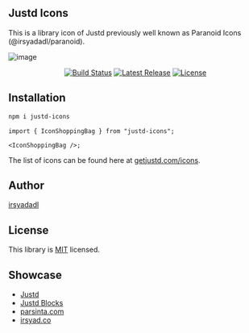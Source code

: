 ## Justd Icons

This is a library icon of Justd previously well known as Paranoid Icons (@irsyadadl/paranoid).

![image](https://getjustd.com/icons/opengraph-image-1ltojg.png?9f62da52533ceee6?v=1)

<p align="center">
    <a href="https://github.com/intentuilabs/icons/actions/workflows/release-package.yml"><img src="https://img.shields.io/github/actions/workflow/status/intentuilabs/icons/release-package.yml" alt="Build Status"></a>
    <a href="https://github.com/justd-icons/justd-icons/releases"><img src="https://img.shields.io/npm/v/justd-icons.svg" alt="Latest Release"></a>
    <a href="https://github.com/justd-icons/justd-icons/blob/master/LICENSE"><img src="https://img.shields.io/npm/l/justd-icons.svg" alt="License"></a>
</p>

## Installation

```bash
npm i justd-icons
```

```tsx
import { IconShoppingBag } from "justd-icons";

<IconShoppingBag />;
```

The list of icons can be found here at [getjustd.com/icons](https://getjustd.com/icons).

## Author

[irsyadadl](https://x.com/irsyadadl)

## License

This library is [MIT](https://github.com/intentuilabs/icons/blob/master/LICENSE) licensed.

## Showcase

- [Justd](https://getjustd.com)
- [Justd Blocks](https://blocks.getjustd.com)
- [parsinta.com](https://parsinta.com)
- [irsyad.co](https://irsyad.co)
